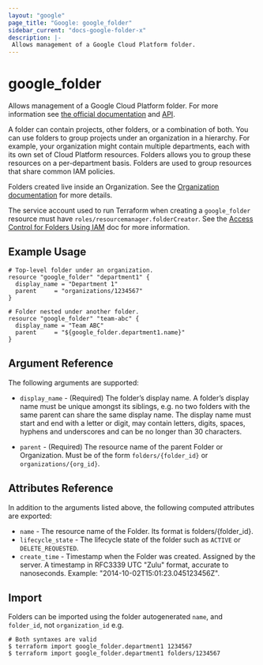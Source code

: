 ```yaml
---
layout: "google"
page_title: "Google: google_folder"
sidebar_current: "docs-google-folder-x"
description: |-
 Allows management of a Google Cloud Platform folder.
---
```


# google\_folder

Allows management of a Google Cloud Platform folder. For more information see 
[the official documentation](https://cloud.google.com/resource-manager/docs/creating-managing-folders)
and 
[API](https://cloud.google.com/resource-manager/reference/rest/v2/folders).

A folder can contain projects, other folders, or a combination of both. You can use folders to group projects under an organization in a hierarchy. For example, your organization might contain multiple departments, each with its own set of Cloud Platform resources. Folders allows you to group these resources on a per-department basis. Folders are used to group resources that share common IAM policies.

Folders created live inside an Organization. See the [Organization documentation](https://cloud.google.com/resource-manager/docs/quickstarts) for more details.

The service account used to run Terraform when creating a `google_folder`
resource must have `roles/resourcemanager.folderCreator`. See the
[Access Control for Folders Using IAM](https://cloud.google.com/resource-manager/docs/access-control-folders)
doc for more information.

## Example Usage

```hcl
# Top-level folder under an organization.
resource "google_folder" "department1" {
  display_name = "Department 1"
  parent     = "organizations/1234567"
}

# Folder nested under another folder.
resource "google_folder" "team-abc" {
  display_name = "Team ABC"
  parent     = "${google_folder.department1.name}"
}
```

## Argument Reference

The following arguments are supported:

* `display_name` - (Required) The folder’s display name.
    A folder’s display name must be unique amongst its siblings, e.g. no two folders with the same parent can share the same display name. The display name must start and end with a letter or digit, may contain letters, digits, spaces, hyphens and underscores and can be no longer than 30 characters. 

* `parent` - (Required) The resource name of the parent Folder or Organization.
    Must be of the form `folders/{folder_id}` or `organizations/{org_id}`.

## Attributes Reference

In addition to the arguments listed above, the following computed attributes are
exported:

* `name` - The resource name of the Folder. Its format is folders/{folder_id}.
* `lifecycle_state` - The lifecycle state of the folder such as `ACTIVE` or `DELETE_REQUESTED`.
* `create_time` - Timestamp when the Folder was created. Assigned by the server.
    A timestamp in RFC3339 UTC "Zulu" format, accurate to nanoseconds. Example: "2014-10-02T15:01:23.045123456Z".

## Import

Folders can be imported using the folder autogenerated `name`, and `folder_id`, not `organization_id` e.g.

```
# Both syntaxes are valid
$ terraform import google_folder.department1 1234567
$ terraform import google_folder.department1 folders/1234567
```
